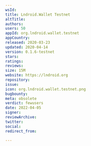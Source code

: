 ```yaml
---
wsId: 
title: Lndroid.Wallet Testnet
altTitle: 
authors: 
users: 50
appId: org.lndroid.wallet.testnet
appCountry: 
released: 2020-03-23
updated: 2020-04-14
version: 0.1.6-testnet
stars: 
ratings: 
reviews: 
size: 15M
website: https://lndroid.org
repository: 
issue: 
icon: org.lndroid.wallet.testnet.png
bugbounty: 
meta: obsolete
verdict: fewusers
date: 2022-04-05
signer: 
reviewArchive: 
twitter: 
social: 
redirect_from: 

---
```


